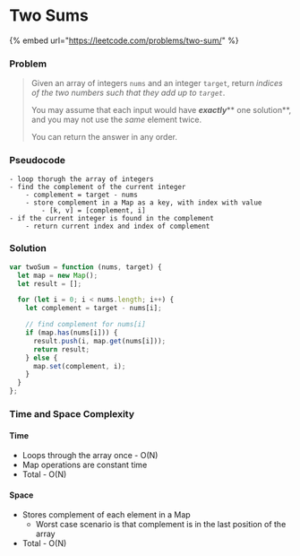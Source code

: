 # Two Sums



{% embed url="https://leetcode.com/problems/two-sum/" %}

### Problem

> Given an array of integers `nums` and an integer `target`, return _indices of the two numbers such that they add up to `target`_.
>
> You may assume that each input would have _**exactly**_** one solution**, and you may not use the _same_ element twice.
>
> You can return the answer in any order.

### Pseudocode

```
- loop thorugh the array of integers
- find the complement of the current integer
    - complement = target - nums
    - store complement in a Map as a key, with index with value
        - [k, v] = [complement, i]
- if the current integer is found in the complement
    - return current index and index of complement
```

### Solution

```javascript
var twoSum = function (nums, target) {
  let map = new Map();
  let result = [];

  for (let i = 0; i < nums.length; i++) {
    let complement = target - nums[i];

    // find complement for nums[i]
    if (map.has(nums[i])) {
      result.push(i, map.get(nums[i]));
      return result;
    } else {
      map.set(complement, i);
    }
  }
};

```

### Time and Space Complexity

#### Time

* Loops through the array once - O(N)
* Map operations are constant time
* Total - O(N)

#### Space

* Stores complement of each element in a Map
  * Worst case scenario is that complement is in the last position of the array
* Total - O(N)

